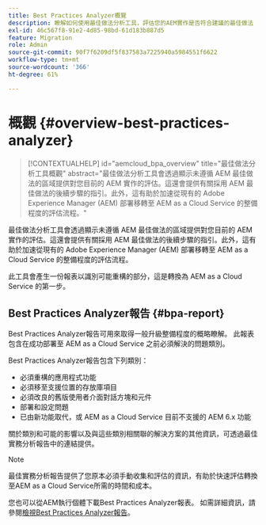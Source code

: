 ```yaml
---
title: Best Practices Analyzer概覽
description: 瞭解如何使用最佳做法分析工具，評估您的AEM實作是否符合建議的最佳做法
exl-id: 46c567f8-91e2-4d85-98bd-61d183b887d5
feature: Migration
role: Admin
source-git-commit: 90f7f6209df5f837583a7225940a5984551f6622
workflow-type: tm+mt
source-wordcount: '366'
ht-degree: 61%

---
```


# 概觀 {#overview-best-practices-analyzer}

>[!CONTEXTUALHELP]
>id="aemcloud_bpa_overview"
>title="最佳做法分析工具概觀"
>abstract="最佳做法分析工具會透過顯示未遵循 AEM 最佳做法的區域提供對您目前的 AEM 實作的評估。這還會提供有關採用 AEM 最佳做法的後續步驟的指引。此外，這有助於加速從現有的 Adobe Experience Manager (AEM) 部署移轉至 AEM as a Cloud Service 的整備程度的評估流程。"

最佳做法分析工具會透過顯示未遵循 AEM 最佳做法的區域提供對您目前的 AEM 實作的評估。這還會提供有關採用 AEM 最佳做法的後續步驟的指引。此外，這有助於加速從現有的 Adobe Experience Manager (AEM) 部署移轉至 AEM as a Cloud Service 的整備程度的評估流程。

此工具會產生一份報表以識別可能重構的部分，這是轉換為 AEM as a Cloud Service 的第一步。

## Best Practices Analyzer報告 {#bpa-report}

Best Practices Analyzer報告可用來取得一般升級整備程度的概略瞭解。 此報表包含在成功部署至 AEM as a Cloud Service 之前必須解決的問題類別。

Best Practices Analyzer報告包含下列類別：

* 必須重構的應用程式功能
* 必須移至支援位置的存放庫項目
* 必須改良的舊版使用者介面對話方塊和元件
* 部署和設定問題
* 已由新功能取代，或 AEM as a Cloud Service 目前不支援的 AEM 6.x 功能

關於類別和可能的影響以及與這些類別相關聯的解決方案的其他資訊，可透過最佳實務分析報告中的連結提供。

>[!NOTE]
>最佳實務分析報告提供了您原本必須手動收集和評估的資訊，有助於快速評估轉換至AEM as a Cloud Service所需的時間和成本。

您也可以從AEM執行個體下載Best Practices Analyzer報表。 如需詳細資訊，請參閱[檢視Best Practices Analyzer報告](/help/journey-migration/best-practices-analyzer/using-best-practices-analyzer.md#viewing-report)。
